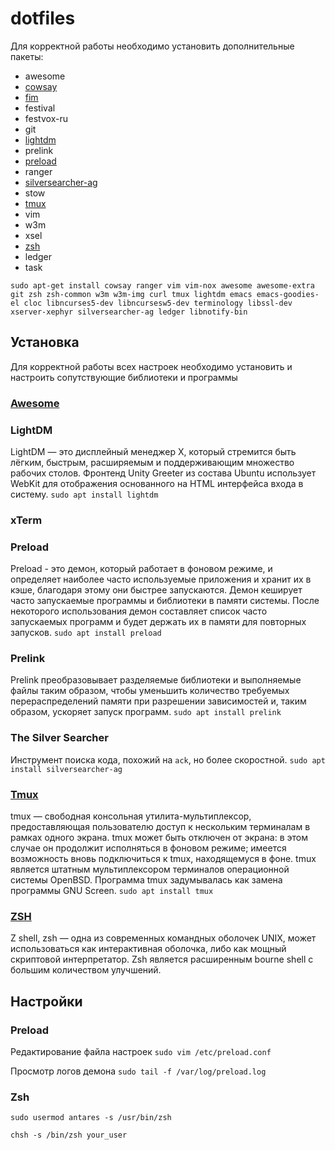 # dotfiles

Для корректной работы необходимо установить дополнительные пакеты:
- awesome
- [cowsay][cowsay]
- [fim][fim]
- festival
- festvox-ru
- git
- [lightdm][lightdm]
- prelink
- [preload][preload]
- ranger
- [silversearcher-ag][silversearcher-ag]
- stow
- [tmux][tmux]
- vim
- w3m
- xsel
- [zsh][zsh]
- ledger
- task

`sudo apt-get install cowsay ranger vim vim-nox awesome awesome-extra git zsh
zsh-common w3m w3m-img curl tmux lightdm emacs emacs-goodies-el cloc
libncurses5-dev libncursesw5-dev terminology libssl-dev xserver-xephyr
silversearcher-ag ledger libnotify-bin`

## Установка

Для корректной работы всех настроек необходимо установить и настроить
сопутствующие библиотеки и программы

### [Awesome](awesome)

### LightDM
LightDM — это дисплейный менеджер X, который стремится быть лёгким, быстрым,
расширяемым и поддерживающим множество рабочих столов. Фронтенд Unity Greeter
из состава Ubuntu использует WebKit для отображения основанного на HTML
интерфейса входа в систему.
`sudo apt install lightdm`

### xTerm

### Preload
Preload - это демон, который работает в фоновом режиме, и определяет наиболее 
часто используемые приложения и хранит их в кэше, благодаря этому они быстрее 
запускаются. Демон кеширует часто запускаемые программы и библиотеки в памяти 
системы. После некоторого использования демон составляет список  часто 
запускаемых программ и будет держать их в памяти для повторных запусков.
`sudo apt install preload`

### Prelink
Prelink преобразовывает разделяемые библиотеки и выполняемые файлы таким 
образом, чтобы уменьшить количество требуемых перераспределений памяти при 
разрешении зависимостей и, таким образом, ускоряет запуск программ.
`sudo apt install prelink`

### The Silver Searcher
Инструмент поиска кода, похожий на `ack`, но более скоростной.
`sudo apt install silversearcher-ag`

### [Tmux](tmux)
tmux — свободная консольная утилита-мультиплексор, предоставляющая пользователю
доступ к нескольким терминалам в рамках одного экрана. tmux может быть отключен
от экрана: в этом случае он продолжит исполняться в фоновом режиме; имеется
возможность вновь подключиться к tmux, находящемуся в фоне. tmux является
штатным мультиплексором терминалов операционной системы OpenBSD. Программа tmux
задумывалась как замена программы GNU Screen.
`sudo apt install tmux`

### [ZSH](zsh)
Z shell, zsh — одна из современных командных оболочек UNIX, может использоваться как
интерактивная оболочка, либо как мощный скриптовой интерпретатор. Zsh является
расширенным bourne shell с большим количеством улучшений.

## Настройки

### Preload
Редактирование файла настроек
`sudo vim /etc/preload.conf`

Просмотр логов демона
`sudo tail -f /var/log/preload.log`

### Zsh
`sudo usermod antares -s /usr/bin/zsh`

`chsh -s /bin/zsh your_user`

[cowsay]:https://ru.wikipedia.org/wiki/Cowsay
[fim]:http://www.nongnu.org/fbi-improved/
[lightdm]:https://ru.wikipedia.org/wiki/LightDM
[preload]:http://preload.sourceforge.net/
[silversearcher-ag]:https://github.com/ggreer/the_silver_searcher
[tmux]:https://ru.wikipedia.org/wiki/Tmux
[zsh]:https://ru.wikipedia.org/wiki/Zsh
